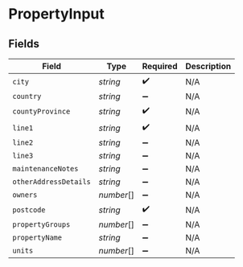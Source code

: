 # PropertyInput


## Fields

| Field                 | Type                  | Required              | Description           |
| --------------------- | --------------------- | --------------------- | --------------------- |
| `city`                | *string*              | :heavy_check_mark:    | N/A                   |
| `country`             | *string*              | :heavy_minus_sign:    | N/A                   |
| `countyProvince`      | *string*              | :heavy_check_mark:    | N/A                   |
| `line1`               | *string*              | :heavy_check_mark:    | N/A                   |
| `line2`               | *string*              | :heavy_minus_sign:    | N/A                   |
| `line3`               | *string*              | :heavy_minus_sign:    | N/A                   |
| `maintenanceNotes`    | *string*              | :heavy_minus_sign:    | N/A                   |
| `otherAddressDetails` | *string*              | :heavy_minus_sign:    | N/A                   |
| `owners`              | *number*[]            | :heavy_minus_sign:    | N/A                   |
| `postcode`            | *string*              | :heavy_check_mark:    | N/A                   |
| `propertyGroups`      | *number*[]            | :heavy_minus_sign:    | N/A                   |
| `propertyName`        | *string*              | :heavy_minus_sign:    | N/A                   |
| `units`               | *number*[]            | :heavy_minus_sign:    | N/A                   |